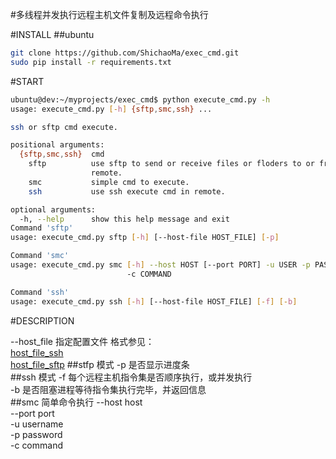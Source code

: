 #多线程并发执行远程主机文件复制及远程命令执行

#INSTALL
##ubuntu
```bash
git clone https://github.com/ShichaoMa/exec_cmd.git
sudo pip install -r requirements.txt
```
#START

```bash
ubuntu@dev:~/myprojects/exec_cmd$ python execute_cmd.py -h
usage: execute_cmd.py [-h] {sftp,smc,ssh} ...

ssh or sftp cmd execute.

positional arguments:
  {sftp,smc,ssh}  cmd
    sftp          use sftp to send or receive files or floders to or from
                  remote.
    smc           simple cmd to execute.
    ssh           use ssh execute cmd in remote.

optional arguments:
  -h, --help      show this help message and exit
Command 'sftp'
usage: execute_cmd.py sftp [-h] [--host-file HOST_FILE] [-p]

Command 'smc'
usage: execute_cmd.py smc [-h] --host HOST [--port PORT] -u USER -p PASSWORD
                          -c COMMAND

Command 'ssh'
usage: execute_cmd.py ssh [-h] [--host-file HOST_FILE] [-f] [-b]
```

#DESCRIPTION

--host_file 指定配置文件 格式参见：<br/>[host_file_ssh](https://github.com/ShichaoMa/exec_cmd/blob/master/host_file_ssh)<br/> [host_file_sftp](https://github.com/ShichaoMa/exec_cmd/blob/master/host_file_sftp)
##stfp 模式
-p 是否显示进度条<br/>
##ssh 模式
-f 每个远程主机指令集是否顺序执行，或并发执行<br/>
-b 是否阻塞进程等待指令集执行完毕，并返回信息<br/>
##smc 简单命令执行
--host host<br/>
--port port<br/>
-u username<br/>
-p password<br/>
-c command<br/>

